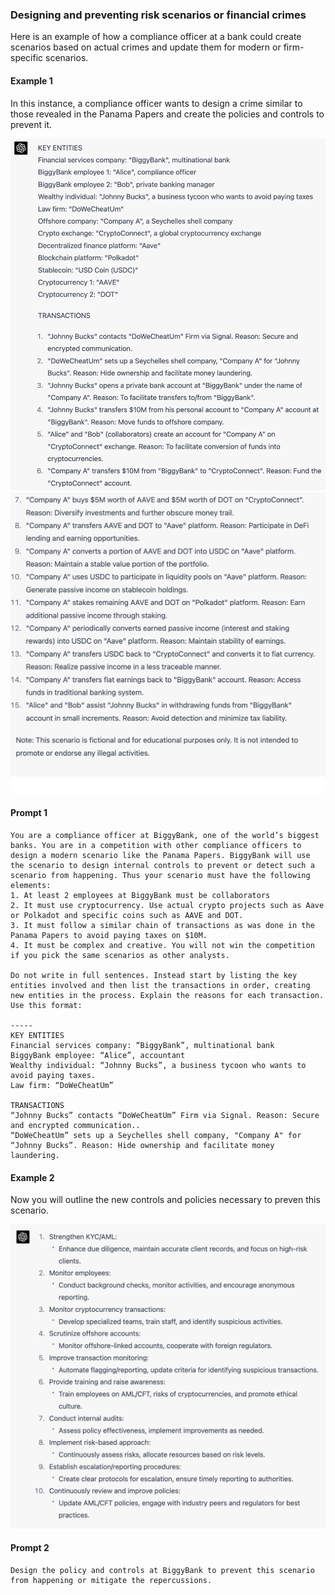 ### Designing and preventing risk scenarios or financial crimes

Here is an example of how a compliance officer at a bank could create scenarios based on actual crimes and update them for modern or firm-specific scenarios.

#### Example 1

In this instance, a compliance officer wants to design a crime similar to those revealed in the Panama Papers and create the policies and controls to prevent it.

![Image of SEC Rule](images/pan_pap1.png)
![Image of SEC Rule](images/pan_pap2.png)

#### Prompt 1
```
You are a compliance officer at BiggyBank, one of the world’s biggest banks. You are in a competition with other compliance officers to design a modern scenario like the Panama Papers. BiggyBank will use the scenario to design internal controls to prevent or detect such a scenario from happening. Thus your scenario must have the following elements:
1. At least 2 employees at BiggyBank must be collaborators
2. It must use cryptocurrency. Use actual crypto projects such as Aave or Polkadot and specific coins such as AAVE and DOT.
3. It must follow a similar chain of transactions as was done in the Panama Papers to avoid paying taxes on $10M.
4. It must be complex and creative. You will not win the competition if you pick the same scenarios as other analysts.

Do not write in full sentences. Instead start by listing the key entities involved and then list the transactions in order, creating new entities in the process. Explain the reasons for each transaction. Use this format:

-----
KEY ENTITIES
Financial services company: “BiggyBank”, multinational bank
BiggyBank employee: “Alice”, accountant
Wealthy individual: “Johnny Bucks”, a business tycoon who wants to avoid paying taxes.
Law firm: “DoWeCheatUm”

TRANSACTIONS
“Johnny Bucks” contacts “DoWeCheatUm” Firm via Signal. Reason: Secure and encrypted communication..
“DoWeCheatUm” sets up a Seychelles shell company, "Company A" for “Johnny Bucks”. Reason: Hide ownership and facilitate money laundering.
```

#### Example 2
Now you will outline the new controls and policies necessary to preven this scenario. 

![Image of SEC Rule](images/pan_pap3.png)

#### Prompt 2
```
Design the policy and controls at BiggyBank to prevent this scenario from happening or mitigate the repercussions. 
```